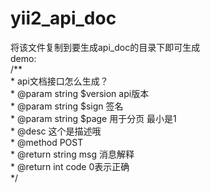 # yii2_api_doc
  将该文件复制到要生成api_doc的目录下即可生成  
  demo:  
    /**  
     * api文档接口怎么生成？  
     * @param string $version api版本  
     * @param string $sign 签名  
     * @param string $page 用于分页 最小是1  
     * @desc 这个是描述哦  
     * @method POST  
     * @return string msg 消息解释  
     * @return int code 0表示正确  
     */  
